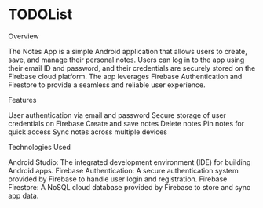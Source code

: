 # TODOList
Overview

The Notes App is a simple Android application that allows users to create, save, and manage their personal notes. Users can log in to the app using their email ID and password, and their credentials are securely stored on the Firebase cloud platform. The app leverages Firebase Authentication and Firestore to provide a seamless and reliable user experience.

Features

User authentication via email and password
Secure storage of user credentials on Firebase
Create and save notes
Delete notes
Pin notes for quick access
Sync notes across multiple devices

Technologies Used

Android Studio: The integrated development environment (IDE) for building Android apps.
Firebase Authentication: A secure authentication system provided by Firebase to handle user login and registration.
Firebase Firestore: A NoSQL cloud database provided by Firebase to store and sync app data.
